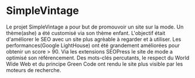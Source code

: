 # SimpleVintage
Le projet SimpleVintage a pour but de promouvoir un site sur la mode. Un thème(ashe) a été customisé via son thème enfant. 
L'objectif était d'améliorer le SEO avec un site plus agrèable à regarder et à utiliser. Les performances(Google LightHouse) ont été grandement améliorées pour obtenir un score > 90. Via les extensions SEOPress le site de mode a optimisé son référencement. 
Des mots-clés percutants, le respect du World Wide Web et du principe Green Code ont rendu le site plus visible par les moteurs de recherche.
  